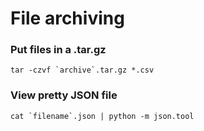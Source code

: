 # File archiving

### Put files in a .tar.gz
```
tar -czvf `archive`.tar.gz *.csv
```
### View pretty JSON file
```
cat `filename`.json | python -m json.tool
```

